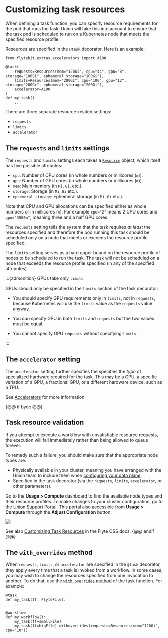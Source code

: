 # Customizing task resources

When defining a task function, you can specify resource requirements for the pod that runs the task.
Union will take this into account to ensure that the task pod is scheduled to run on a Kubernetes node that meets the specified resource profile.

Resources are specified in the `@task` decorator. Here is an example:

```{code-block} python
from flytekit.extras.accelerators import A100

@task(
    requests=Resources(mem="120Gi", cpu="44", gpu="8", storage="100Gi", ephemeral_storage="100Gi"),
    limits=Resources(mem="200Gi", cpu="100", gpu="12", storage="200Gi", ephemeral_storage="200Gi"),
    accelerator=A100
)
def my_task()
    ...
```

There are three separate resource-related settings:

* `requests`
* `limits`
* `accelerator`

## The `requests` and `limits` settings

The `requests` and `limits` settings each takes a [`Resource`](https://docs.flyte.org/en/latest/api/flytekit/generated/flytekit.Resources.html#flytekit-resources) object, which itself has five possible attributes:

* `cpu`: Number of CPU cores (in whole numbers or millicores (`m`)).
* `gpu`: Number of GPU cores (in whole numbers or millicores (`m`)).
* `mem`: Main memory (in `Mi`, `Gi`, etc.).
* `storage`: Storage (in `Mi`,  `Gi` etc.).
* `ephemeral_storage`: Ephemeral storage (in `Mi`,  `Gi` etc.).

Note that CPU and GPU allocations can be specified either as whole numbers or in millicores (`m`). For example `cpu="2"` means 2 CPU cores and `gpu="3500m"`, meaning three and a half GPU cores.

The `requests` setting tells the system that the task requires _at least_ the resources specified and therefore the pod running this task should be scheduled only on a node that meets or exceeds the resource profile specified.

The `limits` setting serves as a hard upper bound on the resource profile of nodes to be scheduled to run the task.
The task will not be scheduled on a node that exceeds the resource profile specified (in any of the specified attributes).

:::{admonition} GPUs take only `limits`

GPUs should only be specified in the `limits` section of the task decorator:

* You should specify GPU requirements only in `limits`, not in `requests`, because Kubernetes will use the `limits` value as the `requests` value anyway.

* You *can* specify GPU in both `limits` and `requests` but the two values must be equal.

* You cannot specify GPU `requests` without specifying `limits`.

:::

## The `accelerator` setting

The `accelerator` setting further specifies the specifies the *type* of specialized hardware required for the task.
This may be a GPU, a specific variation of a GPU, a fractional GPU, or a different hardware device, such as a TPU.

See [Accelerators](accelerators) for more information.

{@@ if byoc @@}
## Task resource validation

If you attempt to execute a workflow with unsatisfiable resource requests, the execution will fail immediately rather than being allowed to queue forever.

To remedy such a failure, you should make sure that the appropriate node types are:
* Physically available in your cluster, meaning you have arranged with the Union team to include them when [configuring your data plane](../../../data-plane-setup/configuring-your-data-plane).
* Specified in the task decorator (via the `requests`, `limits`, `accelerator`, or other parameters).

Go to the **Usage > Compute** dashboard to find the available node types and their resource profiles.
To make changes to your cluster configuration, go to the [Union Support Portal](https://get.support.union.ai/servicedesk/customer/portal/1/group/6/create/30).
This portal also accessible from **Usage > Compute** through the **Adjust Configuration** button:

![](/_static/images/adjust-configuration.png)

See also [Customizing Task Resources](https://docs.flyte.org/en/latest/deployment/configuration/customizable_resources.html#task-resources) in the Flyte OSS docs.
{@@ endif @@}

## The `with_overrides` method

When `requests`, `limits`, or `accelerator` are specified in the `@task` decorator, they apply every time that a task is invoked from a workflow.
In some cases, you may wish to change the resources specified from one invocation to another.
To do that, use the [`with_overrides` method](https://docs.flyte.org/en/latest/flytesnacks/examples/productionizing/customizing_resources.html#resource-with-overrides) of the task function.
For example:

```{code-block} python
@task
def my_task(ff: FlyteFile):
    ...

@workflow
def my_workflow():
    my_task(ff=smallFile)
    my_task(ff=bigFile).withoverrides(requests=Resources(mem="120Gi", cpu="10"))
```

